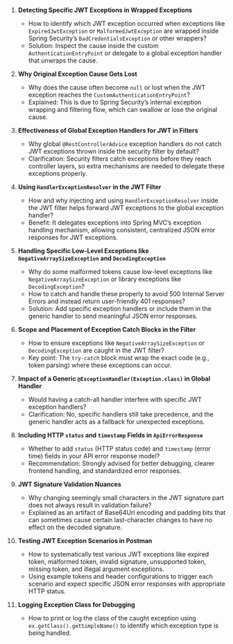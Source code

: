 1. **Detecting Specific JWT Exceptions in Wrapped Exceptions**
    - How to identify which JWT exception occurred when exceptions like `ExpiredJwtException` or `MalformedJwtException` are wrapped inside Spring Security’s `BadCredentialsException` or other wrappers?
    - Solution: Inspect the cause inside the custom `AuthenticationEntryPoint` or delegate to a global exception handler that unwraps the cause.

2. **Why Original Exception Cause Gets Lost**
    - Why does the cause often become `null` or lost when the JWT exception reaches the `CustomAuthenticationEntryPoint`?
    - Explained: This is due to Spring Security’s internal exception wrapping and filtering flow, which can swallow or lose the original cause.

3. **Effectiveness of Global Exception Handlers for JWT in Filters**
    - Why global `@RestControllerAdvice` exception handlers do not catch JWT exceptions thrown inside the security filter by default?
    - Clarification: Security filters catch exceptions before they reach controller layers, so extra mechanisms are needed to delegate these exceptions properly.

4. **Using `HandlerExceptionResolver` in the JWT Filter**
    - How and why injecting and using `HandlerExceptionResolver` inside the JWT filter helps forward JWT exceptions to the global exception handler?
    - Benefit: It delegates exceptions into Spring MVC’s exception handling mechanism, allowing consistent, centralized JSON error responses for JWT exceptions.

5. **Handling Specific Low-Level Exceptions like `NegativeArraySizeException` and `DecodingException`**
    - Why do some malformed tokens cause low-level exceptions like `NegativeArraySizeException` or library exceptions like `DecodingException`?
    - How to catch and handle these properly to avoid 500 Internal Server Errors and instead return user-friendly 401 responses?
    - Solution: Add specific exception handlers or include them in the generic handler to send meaningful JSON error responses.

6. **Scope and Placement of Exception Catch Blocks in the Filter**
    - How to ensure exceptions like `NegativeArraySizeException` or `DecodingException` are caught in the JWT filter?
    - Key point: The `try-catch` block must wrap the exact code (e.g., token parsing) where these exceptions can occur.

7. **Impact of a Generic `@ExceptionHandler(Exception.class)` in Global Handler**
    - Would having a catch-all handler interfere with specific JWT exception handlers?
    - Clarification: No, specific handlers still take precedence, and the generic handler acts as a fallback for unexpected exceptions.

8. **Including HTTP `status` and `timestamp` Fields in `ApiErrorResponse`**
    - Whether to add `status` (HTTP status code) and `timestamp` (error time) fields in your API error response model?
    - Recommendation: Strongly advised for better debugging, clearer frontend handling, and standardized error responses.

9. **JWT Signature Validation Nuances**
    - Why changing seemingly small characters in the JWT signature part does not always result in validation failure?
    - Explained as an artifact of Base64Url encoding and padding bits that can sometimes cause certain last-character changes to have no effect on the decoded signature.

10. **Testing JWT Exception Scenarios in Postman**
    - How to systematically test various JWT exceptions like expired token, malformed token, invalid signature, unsupported token, missing token, and illegal argument exceptions.
    - Using example tokens and header configurations to trigger each scenario and expect specific JSON error responses with appropriate HTTP status.

11. **Logging Exception Class for Debugging**
    - How to print or log the class of the caught exception using `ex.getClass().getSimpleName()` to identify which exception type is being handled.
